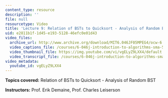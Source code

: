 ```yaml
---
content_type: resource
description: ''
file: null
resourcetype: Video
title: 'Lecture 9: Relation of BSTs to Quicksort - Analysis of Random BST'
uid: e2811b1f-1d45-e193-5128-46efc0e01d43
video_files:
  archive_url: http://www.archive.org/download/MIT6.046JF05MPEG4/ocw-6.046-17oct2005-220k.mp4
  video_captions_file: /courses/6-046j-introduction-to-algorithms-sma-5503-fall-2005/176299bbd90b57d7ab8dd482fa23768c_vgELyZ9LXX4.vtt
  video_thumbnail_file: https://img.youtube.com/vi/vgELyZ9LXX4/default.jpg
  video_transcript_file: /courses/6-046j-introduction-to-algorithms-sma-5503-fall-2005/8e99a0025bdc7482c56d7303baf3333d_vgELyZ9LXX4.pdf
video_metadata:
  youtube_id: vgELyZ9LXX4
---
```


**Topics covered:** Relation of BSTs to Quicksort - Analysis of Random BST

**Instructors:** Prof. Erik Demaine, Prof. Charles Leiserson